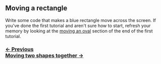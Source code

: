 ## Moving a rectangle

Write some code that makes a blue rectangle move across the screen. If you've done the first tutorial and aren't sure how to start, refresh your memory by looking at the [moving an oval](#moving-an-oval) section of the end of the first tutorial.

### [← Previous](#car-introduction) <div class="next">[Moving two shapes together →](#moving-two-shapes-together)</div>
